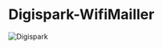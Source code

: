 # Digispark-WifiMailler

![Digispark](https://github.com/OgulcanKacarr/Digispark-WifiMailler/blob/main/digispark.gif)
